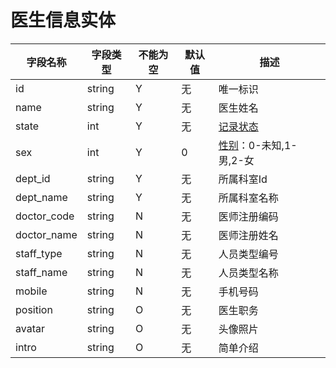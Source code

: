 # 医生信息实体

| 字段名称 | 字段类型 | 不能为空 | 默认值 | 描述 |
| -------- | -------- | -------- | ------ | ---- |
| id | string | Y | 无 | 唯一标识 |
| name | string | Y | 无 | 医生姓名 |
| state | int | Y | 无 | [记录状态](enums?id=state) |
| sex | int | Y | 0 | [性别](enums?id=sex)：0-未知,1-男,2-女 |
| dept_id | string | Y | 无 | 所属科室Id |
| dept_name | string | Y | 无 | 所属科室名称 |
| doctor_code | string | N | 无 | 医师注册编码 |
| doctor_name | string | N | 无 | 医师注册姓名 |
| staff_type | string | N | 无 | 人员类型编号 |
| staff_name | string | N | 无 | 人员类型名称 |
| mobile | string | N | 无 | 手机号码 |
| position | string | O | 无 | 医生职务 |
| avatar | string | O | 无 | 头像照片 |
| intro | string | O | 无 | 简单介绍 |
